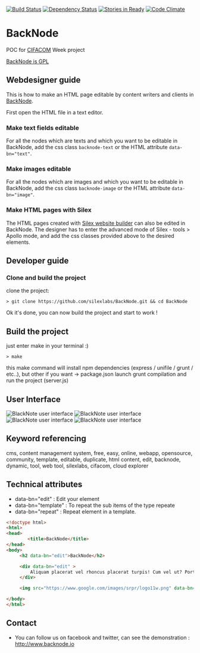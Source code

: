 [![Build Status](https://travis-ci.org/silexlabs/BackNode.png?branch=master)](https://travis-ci.org/silexlabs/BackNode)
[![Dependency Status](https://gemnasium.com/silexlabs/BackNode.png)](https://gemnasium.com/silexlabs/BackNode)
[![Stories in Ready](https://badge.waffle.io/silexlabs/backnode.png?label=ready)](http://waffle.io/silexlabs/backnode)
[![Code Climate](https://codeclimate.com/github/silexlabs/BackNode.png)](https://codeclimate.com/github/silexlabs/BackNode)

BackNode
========

POC for [CIFACOM](http://www.cifacom.com/) Week project

[BackNode is GPL](http://www.gnu.org/copyleft/gpl.html)

## Webdesigner guide

This is how to make an HTML page editable by content writers and clients in [BackNode](http://www.backnode.io/).

First open the HTML file in a text editor.

### Make text fields editable

For all the nodes which are texts and which you want to be editable in BackNode, add the css class ```backnode-text``` or the HTML attribute ```data-bn="text"```.

### Make images editable

For all the nodes which are images and which you want to be editable in BackNode, add the css class ```backnode-image``` or the HTML attribute ```data-bn="image"```.

### Make HTML pages with Silex

The HTML pages created with [Silex website builder](http://www.silex.me) can also be edited in BackNode. The designer has to enter the advanced mode of Silex - tools > Apollo mode, and add the css classes provided above to the desired elements.

## Developer guide

### Clone and build the project

clone the project:

    > git clone https://github.com/silexlabs/BackNode.git && cd BackNode

Ok it's done, you can now build the project and start to work !

## Build the project

just enter make in your terminal :)

    > make

this make command will install npm dependencies (express / unifile / grunt / etc..), but other if you want -> package.json
launch grunt compilation
and run the project (server.js)

## User Interface
![BlackNote user interface](http://img15.hostingpics.net/pics/282120Tutorielstep1.jpg)
![BlackNote user interface](http://img15.hostingpics.net/pics/709320Tutorielstep2.jpg)
![BlackNote user interface](http://img15.hostingpics.net/pics/288913TutorielStep3.jpg)
![BlackNote user interface](http://img15.hostingpics.net/pics/314086Tutorielstep4.jpg)


## Keyword referencing
cms,
content management system,
free,
easy,
online,
webapp,
opensource,
community,
template,
editable,
duplicate,
html content,
edit,
backnode,
dynamic,
tool,
web tool,
silexlabs,
cifacom,
cloud explorer


## Technical attributes
* data-bn="edit" :  Edit your element
* data-bn="template" : To repeat the sub items of the type repeate
* data-bn="repeat" : Repeat element in a template.


```html
<!doctype html>
<html>
<head>
		<title>BackNode</title>
</head>
<body>
	 <h2 data-bn="edit">BackNode</h2>

     <div data-bn="edit" >
         Aliquam placerat vel rhoncus placerat turpis! Cum vel ut? Porttitor parturient phasellus.
     </div>

     <img src="https://www.google.com/images/srpr/logo11w.png" data-bn="edit"/>

</body>
</html>
```


## Contact

* You can follow us on facebook and twitter, can see the demonstration : http://www.backnode.io

